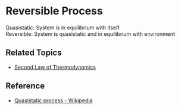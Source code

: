 # Reversible Process

Quasistatic: System is in equilibrium with itself  
Reversible: System is quasistatic and in equilibrium with environment

## Related Topics

* [Second Law of Thermodynamics](../Laws%20of%20Thermodynamics/Second%20Law%20of%20Thermodynamics.md)

## Reference

* [Quasistatic process - Wikipedia](https://en.wikipedia.org/wiki/Quasistatic_process)
